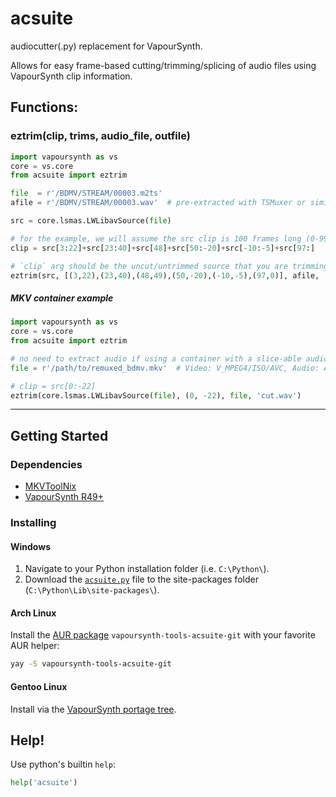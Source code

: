 # acsuite

audiocutter(.py) replacement for VapourSynth.

Allows for easy frame-based cutting/trimming/splicing of audio files
using VapourSynth clip information.


## Functions:

### eztrim(clip, trims, audio_file, outfile)

```py
import vapoursynth as vs
core = vs.core
from acsuite import eztrim

file  = r'/BDMV/STREAM/00003.m2ts'
afile = r'/BDMV/STREAM/00003.wav'  # pre-extracted with TSMuxer or similar

src = core.lsmas.LWLibavSource(file)

# for the example, we will assume the src clip is 100 frames long (0-99)
clip = src[3:22]+src[23:40]+src[48]+src[50:-20]+src[-10:-5]+src[97:]

# `clip` arg should be the uncut/untrimmed source that you are trimming from
eztrim(src, [(3,22),(23,40),(48,49),(50,-20),(-10,-5),(97,0)], afile, 'cut.wav')
```

##### MKV container example

```py
import vapoursynth as vs
core = vs.core
from acsuite import eztrim

# no need to extract audio if using a container with a slice-able audio codec
file = r'/path/to/remuxed_bdmv.mkv'  # Video: V_MPEG4/ISO/AVC, Audio: A_PCM/INT/LIT

# clip = src[0:-22]
eztrim(core.lsmas.LWLibavSource(file), (0, -22), file, 'cut.wav')
```
---

## Getting Started

### Dependencies
- [MKVToolNix](https://mkvtoolnix.download/downloads.html)
- [VapourSynth R49+](https://github.com/vapoursynth/vapoursynth/releases)

### Installing

#### Windows

1. Navigate to your Python installation folder (i.e. `C:\Python\`).
1. Download the [`acsuite.py`](https://github.com/OrangeChannel/acsuite/releases) file to the site-packages folder (`C:\Python\Lib\site-packages\`).

#### Arch Linux

Install the [AUR package](https://aur.archlinux.org/packages/vapoursynth-tools-acsuite-git/) `vapoursynth-tools-acsuite-git` with your favorite AUR helper:

```sh
yay -S vapoursynth-tools-acsuite-git
```

#### Gentoo Linux

Install via the [VapourSynth portage tree](https://github.com/4re/vapoursynth-portage).

## Help!

Use python's builtin `help`: 

```py
help('acsuite')
```

